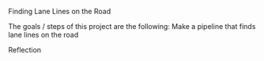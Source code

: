Finding Lane Lines on the Road

The goals / steps of this project are the following:
Make a pipeline that finds lane lines on the road

Reflection
